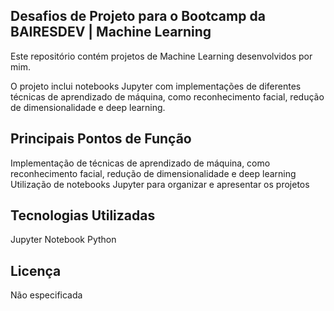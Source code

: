 ## Desafios de Projeto para o Bootcamp da BAIRESDEV | Machine Learning

Este repositório contém projetos de Machine Learning desenvolvidos por mim. 

O projeto inclui notebooks Jupyter com implementações de diferentes técnicas de aprendizado de máquina, como reconhecimento facial, redução de dimensionalidade e deep learning.


## Principais Pontos de Função
  Implementação de técnicas de aprendizado de máquina, como reconhecimento facial, redução de dimensionalidade e deep learning
  Utilização de notebooks Jupyter para organizar e apresentar os projetos


## Tecnologias Utilizadas
  Jupyter Notebook
  Python


## Licença
  Não especificada
